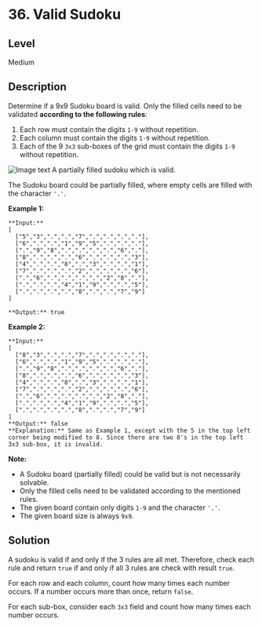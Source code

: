 # 36. Valid Sudoku
## Level
Medium

## Description
Determine if a 9x9 Sudoku board is valid. Only the filled cells need to be validated **according to the following rules**:

1. Each row must contain the digits `1-9` without repetition.
2. Each column must contain the digits `1-9` without repetition.
3. Each of the 9 `3x3` sub-boxes of the grid must contain the digits `1-9` without repetition.

![Image text](https://upload.wikimedia.org/wikipedia/commons/thumb/f/ff/Sudoku-by-L2G-20050714.svg/250px-Sudoku-by-L2G-20050714.svg.png)
A partially filled sudoku which is valid.

The Sudoku board could be partially filled, where empty cells are filled with the character `'.'`.

**Example 1:**
```
**Input:**
[
  ["5","3",".",".","7",".",".",".","."],
  ["6",".",".","1","9","5",".",".","."],
  [".","9","8",".",".",".",".","6","."],
  ["8",".",".",".","6",".",".",".","3"],
  ["4",".",".","8",".","3",".",".","1"],
  ["7",".",".",".","2",".",".",".","6"],
  [".","6",".",".",".",".","2","8","."],
  [".",".",".","4","1","9",".",".","5"],
  [".",".",".",".","8",".",".","7","9"]
]

**Output:** true
```
**Example 2:**
```
**Input:**
[
  ["8","3",".",".","7",".",".",".","."],
  ["6",".",".","1","9","5",".",".","."],
  [".","9","8",".",".",".",".","6","."],
  ["8",".",".",".","6",".",".",".","3"],
  ["4",".",".","8",".","3",".",".","1"],
  ["7",".",".",".","2",".",".",".","6"],
  [".","6",".",".",".",".","2","8","."],
  [".",".",".","4","1","9",".",".","5"],
  [".",".",".",".","8",".",".","7","9"]
]
**Output:** false
**Explanation:** Same as Example 1, except with the 5 in the top left corner being modified to 8. Since there are two 8's in the top left 3x3 sub-box, it is invalid.
```
**Note:**

* A Sudoku board (partially filled) could be valid but is not necessarily solvable.
* Only the filled cells need to be validated according to the mentioned rules.
* The given board contain only digits `1-9` and the character `'.'`.
* The given board size is always `9x9`.

## Solution
A sudoku is valid if and only if the 3 rules are all met. Therefore, check each rule and return `true` if and only if all 3 rules are check with result `true`.

For each row and each column, count how many times each number occurs. If a number occurs more than once, return `false`.

For each sub-box, consider each `3x3` field and count how many times each number occurs.
